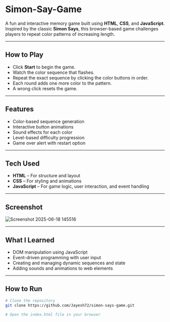 # Simon-Say-Game

A fun and interactive memory game built using **HTML**, **CSS**, and **JavaScript**. Inspired by the classic **Simon Says**, this browser-based game challenges players to repeat color patterns of increasing length.

---

## How to Play

- Click **Start** to begin the game.
- Watch the color sequence that flashes.
- Repeat the exact sequence by clicking the color buttons in order.
- Each round adds one more color to the pattern.
- A wrong click resets the game.

---

## Features

- Color-based sequence generation
- Interactive button animations
- Sound effects for each color
- Level-based difficulty progression
- Game over alert with restart option

---

## Tech Used

- **HTML** – For structure and layout  
- **CSS** – For styling and animations  
- **JavaScript** – For game logic, user interaction, and event handling

---

## Screenshot

![Screenshot 2025-06-18 145516](https://github.com/user-attachments/assets/56b3d7b8-9574-4a15-8de6-5192c22c849e)


---

## What I Learned

- DOM manipulation using JavaScript  
- Event-driven programming with user input  
- Creating and managing dynamic sequences and state  
- Adding sounds and animations to web elements

---

## How to Run

```bash
# Clone the repository
git clone https://github.com/Jayesh72/simon-says-game.git

# Open the index.html file in your browser

